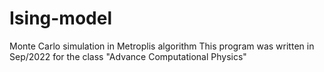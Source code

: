 # Ising-model
Monte Carlo simulation in Metroplis algorithm
This program was written in Sep/2022 for the class "Advance Computational Physics"
